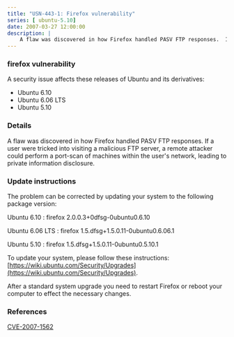 ```yaml
---
title: "USN-443-1: Firefox vulnerability"
series: [ ubuntu-5.10]
date: 2007-03-27 12:00:00
description: |
    A flaw was discovered in how Firefox handled PASV FTP responses.  If a  user were tricked into visiting a malicious FTP server, a remote  attacker could perform a port-scan of machines within the user&#39;s  network, leading to private information disclosure.
--- 
```

 
### firefox vulnerability

A security issue affects these releases of Ubuntu and its derivatives:

* Ubuntu 6.10
* Ubuntu 6.06 LTS
* Ubuntu 5.10

### Details

A flaw was discovered in how Firefox handled PASV FTP responses. If a user were tricked into visiting a malicious FTP server, a remote attacker could perform a port-scan of machines within the user&#39;s network, leading to private information disclosure.

### Update instructions

The problem can be corrected by updating your system to the following package version:

Ubuntu 6.10
 : firefox <span>2.0.0.3+0dfsg-0ubuntu0.6.10</span>

Ubuntu 6.06 LTS
 : firefox <span>1.5.dfsg+1.5.0.11-0ubuntu0.6.06.1</span>

Ubuntu 5.10
 : firefox <span>1.5.dfsg+1.5.0.11-0ubuntu0.5.10.1</span>

To update your system, please follow these instructions: [https://wiki.ubuntu.com/Security/Upgrades](https://wiki.ubuntu.com/Security/Upgrades).

After a standard system upgrade you need to restart Firefox or reboot your computer to effect the necessary changes.

### References

 [CVE-2007-1562](http://people.ubuntu.com/~ubuntu-security/cve/CVE-2007-1562)
 
